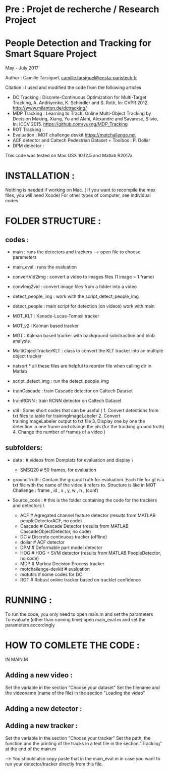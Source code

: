 # Pre : Projet de recherche / Research Project


People Detection and Tracking for Smart Square Project
======================================================

May - July 2017


Author : Camille Tarsiguel, camille.tarsiguel@ensta-paristech.fr

Citation : I used and modified the code from the following articles
- DC Tracking : Discrete-Continuous Optimization for Multi-Target Tracking, A. Andriyenko, K. Schindler and S. Roth, In: CVPR 2012. http://www.milanton.de/dctracking/
- MDP Tracking : Learning to Track: Online Multi-Object Tracking by Decision Making, Xiang, Yu and Alahi, Alexandre and Savarese, Silvio, In: ICCV 2015. https://github.com/yuxng/MDP_Tracking
- ROT Tracking :
- Evaluation : MOT challenge devkit https://motchallenge.net
- ACF detector and Caltech Pedestrian Dataset + Toolbox : P. Dollar
- DPM detector :

This code was tested on Mac OSX 10.12.5 and Matlab R2017a.

INSTALLATION : 
==============

Nothing is needed if working on Mac. ( If you want to recompile the mex files, you will need Xcode)
For other types of computer, see individual codes

FOLDER STRUCTURE : 
==================

codes :
--------

- main : runs the detectors and trackers —> open file to choose parameters
- main_eval : runs the evaluation

- convertVid2img : convert a video to images files (1 image = 1 frame)
- convImg2vid : convert image files from a folder into a video
- detect_people_img : work with the script_detect_people_img
- detect_people : main script for detection (on videos) work with main
- MOT_KLT :  Kanade-Lucas-Tomasi tracker
- MOT_v2 : Kalman based tracker
- MOT : Kalman based tracker with background substraction and blob analysis
- MultiObjectTrackerKLT : class to convert the KLT tracker into an multiple object tracker
- natsort * all these files are helpful to reorder file when calling dir in Matlab
- script_detect_img : run the detect_people_img
- trainCascade : train Cascade detector on Caltech Dataset
- trainRCNN : train RCNN detector on Caltech Dataset
- util : Some short codes that can be useful ( 1. Convert detections from txt files to table for trainingImageLabeler	2. Convert trainingImageLabeler output to txt file	3. Display one by one the detection in one frame and change the ids (for the tracking ground truth)	4. Change the number of frames of a video )



subfolders:
-----------

- data : # videos from Domplatz for evaluation and display \
  - SMSQ20  # 50 frames, for evaluation

- groundTruth : Contain the groundTruth for evaluation. Each file for gt is a txt file with the name of the video it refers to. Structure is like in MOT Challenge : frame , id , x , y, w , h , (conf)

- Source_code : # this is the folder containing the code for the trackers and detectors \
  - ACF # Agregated channel feature detector (results from MATLAB peopleDetectorACF, no code)
  - Cascade # Cascade Detector (results from MATLAB CascadeObjectDetector, no code)
  - DC # Discrete continuous tracker (offline)
  - dollar # ACF detector
  - DPM # Deformable part model detector
  - HOG # HOG + SVM detector (results from MATLAB PeopleDetector, no code)
  - MDP # Markov Decision Process tracker
  - motchallenge-devkit # evaluation
  - motutils # some codes for DC
  - ROT # Robust online tracker based on tracklet confidence


RUNNING :
=========

To run the code, you only need to open main.m and set the parameters  \
To evaluate (other than running time) open main_eval.m and set the parameters accordingly



HOW TO COMLETE THE CODE :
=======================
IN MAIN.M

Adding a new video :
--------------------

Set the variable in the section "Choose your dataset"
Set the filename and the videoname (name of the file) in the section "Loading the video"

Adding a new detector :
-----------------------

Adding a new tracker :
----------------------

Set the variable in the section "Choose your tracker"
Set the path, the function and the printing of the tracks in a text file in the section "Tracking" at the end of the main.m

--> You should also copy paste that in the main_eval.m in case you want to run your detector/tracker directly from this file.
